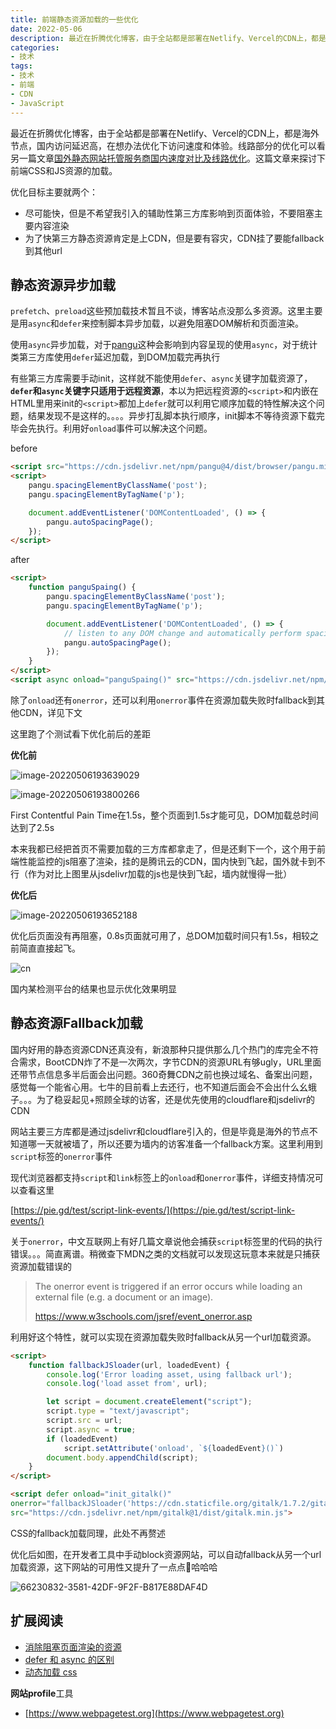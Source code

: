 ```yaml
---
title: 前端静态资源加载的一些优化
date: 2022-05-06
description: 最近在折腾优化博客，由于全站都是部署在Netlify、Vercel的CDN上，都是海外节点，国内访问延迟高，在想办法优化下访问速度和体验。这篇文章来探讨下前端CSS和JS资源的加载。优化目标主要就两个：1. 尽可能快，但是不希望我引入的辅助性第三方库影响到页面体验，不要阻塞主要内容渲染.  2. 为了快第三方静态资源肯定是上CDN，但是要有容灾，CDN挂了要能fallback到其他url
categories:
- 技术
tags:
- 技术
- 前端
- CDN
- JavaScript
---
```


<!-- # 前端静态资源加载的一些优化 -->

最近在折腾优化博客，由于全站都是部署在Netlify、Vercel的CDN上，都是海外节点，国内访问延迟高，在想办法优化下访问速度和体验。线路部分的优化可以看另一篇文章[国外静态网站托管服务商国内速度对比及线路优化](https://blog.colinx.one/posts/%E5%9B%BD%E5%A4%96%E9%9D%99%E6%80%81%E7%BD%91%E7%AB%99%E6%89%98%E7%AE%A1%E5%9C%A8%E5%9B%BD%E5%86%85%E9%80%9F%E5%BA%A6%E5%AF%B9%E6%AF%94%E5%8F%8A%E7%BA%BF%E8%B7%AF%E4%BC%98%E5%8C%96/)。这篇文章来探讨下前端CSS和JS资源的加载。

优化目标主要就两个：

* 尽可能快，但是不希望我引入的辅助性第三方库影响到页面体验，不要阻塞主要内容渲染
* 为了快第三方静态资源肯定是上CDN，但是要有容灾，CDN挂了要能fallback到其他url



## 静态资源异步加载

`prefetch`、`preload`这些预加载技术暂且不谈，博客站点没那么多资源。这里主要是用`async`和`defer`来控制脚本异步加载，以避免阻塞DOM解析和页面渲染。

使用`async`异步加载，对于[pangu](https://github.com/vinta/pangu.js/)这种会影响到内容呈现的使用`async`，对于统计类第三方库使用`defer`延迟加载，到DOM加载完再执行

有些第三方库需要手动init，这样就不能使用`defer`、`async`关键字加载资源了，**`defer`和`async`关键字只适用于远程资源**，本以为把远程资源的`<script>`和内嵌在HTML里用来init的`<script>`都加上`defer`就可以利用它顺序加载的特性解决这个问题，结果发现不是这样的。。。。异步打乱脚本执行顺序，init脚本不等待资源下载完毕会先执行。利用好`onload`事件可以解决这个问题。

before

```html
<script src="https://cdn.jsdelivr.net/npm/pangu@4/dist/browser/pangu.min.js"></script>
<script>
    pangu.spacingElementByClassName('post');
    pangu.spacingElementByTagName('p');

    document.addEventListener('DOMContentLoaded', () => {
        pangu.autoSpacingPage();
    });
</script>
```



after

```html
<script>
    function panguSpaing() {
        pangu.spacingElementByClassName('post');
        pangu.spacingElementByTagName('p');

        document.addEventListener('DOMContentLoaded', () => {
            // listen to any DOM change and automatically perform spacing via MutationObserver()
            pangu.autoSpacingPage();
        });
    }
</script>
<script async onload="panguSpaing()" src="https://cdn.jsdelivr.net/npm/pangu@4/dist/browser/pangu.min.js"></script>
```



除了`onload`还有`onerror`，还可以利用`onerror`事件在资源加载失败时fallback到其他CDN，详见下文

这里跑了个测试看下优化前后的差距

**优化前**

![image-20220506193639029](https://blog-1301127393.file.myqcloud.com/BlogImgs/202205062117479.png)

![image-20220506193800266](https://blog-1301127393.file.myqcloud.com/BlogImgs/202205062117127.png)

First Contentful Pain Time在1.5s，整个页面到1.5s才能可见，DOM加载总时间达到了2.5s

本来我都已经把首页不需要加载的三方库都拿走了，但是还剩下一个，这个用于前端性能监控的js阻塞了渲染，挂的是腾讯云的CDN，国内快到飞起，国外就卡到不行（作为对比上图里从jsdelivr加载的js也是快到飞起，墙内就慢得一批）

**优化后**

![image-20220506193652188](https://blog-1301127393.file.myqcloud.com/BlogImgs/202205062117498.png)

优化后页面没有再阻塞，0.8s页面就可用了，总DOM加载时间只有1.5s，相较之前简直直接起飞。


![cn](https://blog-1301127393.cos.ap-shanghai.myqcloud.com/BlogImgs/202205071426038.png)  

国内某检测平台的结果也显示优化效果明显

## 静态资源Fallback加载

国内好用的静态资源CDN还真没有，新浪那种只提供那么几个热门的库完全不符合需求，BootCDN炸了不是一次两次，字节CDN的资源URL有够ugly，URL里面还带节点信息多半后面会出问题。360奇舞CDN之前也换过域名、备案出问题，感觉每一个能省心用。七牛的目前看上去还行，也不知道后面会不会出什么幺蛾子。。。为了稳妥起见+照顾全球的访客，还是优先使用的cloudflare和jsdelivr的CDN

网站主要三方库都是通过jsdelivr和cloudflare引入的，但是毕竟是海外的节点不知道哪一天就被墙了，所以还要为墙内的访客准备一个fallback方案。这里利用到`script`标签的`onerror`事件



现代浏览器都支持`script`和`link`标签上的`onload`和`onerror`事件，详细支持情况可以查看这里

[https://pie.gd/test/script-link-events/](https://pie.gd/test/script-link-events/)



关于`onerror`，中文互联网上有好几篇文章说他会捕获`script`标签里的代码的执行错误。。。简直离谱。稍微查下MDN之类的文档就可以发现这玩意本来就是只捕获资源加载错误的

> The onerror event is triggered if an error occurs while loading an external file (e.g. a document or an image).
>
> https://www.w3schools.com/jsref/event_onerror.asp



利用好这个特性，就可以实现在资源加载失败时fallback从另一个url加载资源。

```html
<script>
    function fallbackJSloader(url, loadedEvent) {
        console.log('Error loading asset, using fallback url');
        console.log('load asset from', url);

        let script = document.createElement("script");
        script.type = "text/javascript";
        script.src = url;
        script.async = true;
        if (loadedEvent)
            script.setAttribute('onload', `${loadedEvent}()`)
        document.body.appendChild(script);
    }
</script>

<script defer onload="init_gitalk()"
onerror="fallbackJSloader('https://cdn.staticfile.org/gitalk/1.7.2/gitalk.min.js','init_gitalk')"
src="https://cdn.jsdelivr.net/npm/gitalk@1/dist/gitalk.min.js">
```

CSS的fallback加载同理，此处不再赘述

优化后如图，在开发者工具中手动block资源网站，可以自动fallback从另一个url加载资源，这下网站的可用性又提升了一点点🤏哈哈哈

![66230832-3581-42DF-9F2F-B817E88DAF4D](https://blog-1301127393.file.myqcloud.com/BlogImgs/202205062133393.png)



## 扩展阅读

* [消除阻塞页面渲染的资源](https://www.w3cplus.com/performance/remove-block-rendering.html)
* [defer 和 async 的区别](https://segmentfault.com/q/1010000000640869)
* [动态加载 css](http://lengyun.github.io/js/3-2-2dynamicAddCSS.html#%E4%B8%8E%E5%8A%A8%E6%80%81%E5%8A%A0%E8%BD%BDjs%E7%9A%84%E5%8C%BA%E5%88%AB)

**网站profile**工具

* [https://www.webpagetest.org](https://www.webpagetest.org)